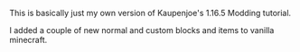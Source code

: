 This is basically just my own version of Kaupenjoe's 1.16.5 Modding tutorial. 

I added a couple of new normal and custom blocks and items to vanilla minecraft. 
